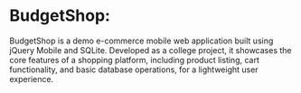 # BudgetShop:
BudgetShop is a demo e-commerce mobile web application built using jQuery Mobile and SQLite. Developed as a college project, it showcases the core features of a shopping platform, including product listing, cart functionality, and basic database operations, for a lightweight user experience.
